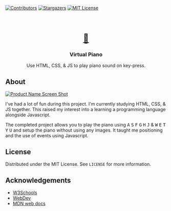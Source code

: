 [![Contributors][contributors-shield]][contributors-url]
[![Stargazers][stars-shield]][stars-url]
[![MIT License][license-shield]][license-url]


<br />
<p align="center">
  <a href="https://github.com/Spd11/Project--Virtual-Piano">
    <h1 align="center">🎹</h1>
  </a>

  <h3 align="center">Virtual Piano</h3>

  
  
  <p align="center">Use HTML, CSS, & JS to play piano sound on key-press.</p>

## About

[![Product Name Screen Shot][product-screenshot]](https://spd11.github.io/Project--Virtual-Piano/)

I've had a lot of fun during this project. I'm currently studying HTML, CSS, & JS together.
This raised my interest into a learning a programming language alongside Javascript.

The completed project allows you to play the piano using <kbd>A</kbd> <kbd>S</kbd> <kbd>F</kbd> <kbd>G</kbd> <kbd>H</kbd> <kbd>J</kbd>  &  <kbd>W</kbd> <kbd>E</kbd> <kbd>T</kbd> <kbd>Y</kbd> <kbd>U</kbd> 
and setup the piano without using any images. It taught me positioning and the use of events using Javascript.


<!-- LICENSE -->
## License

Distributed under the MIT License. See `LICENSE` for more information.



    

<!-- ACKNOWLEDGEMENTS -->
## Acknowledgements

* [W3Schools](https://www.w3schools.com/)
* [WebDev](https://web.dev/)
* [MDN web docs](https://developer.mozilla.org/)





<!-- MARKDOWN LINKS & IMAGES -->
<!-- https://www.markdownguide.org/basic-syntax/#reference-style-links -->
[contributors-shield]: https://img.shields.io/github/contributors/eunai/virtual-piano.svg?style=flat-square
[contributors-url]: https://github.com/Spd11/Project--Virtual-Piano/graphs/contributors
[forks-shield]: https://img.shields.io/github/forks/eunai/virtual-piano.svg?style=flat-square
[forks-url]: https://github.com/eunai/virtual-piano/network/members
[stars-shield]: https://img.shields.io/github/stars/eunai/virtual-piano.svg?style=flat-square
[stars-url]: https://github.com/Spd11/Project--Virtual-Piano/stargazers
[issues-shield]: https://img.shields.io/github/issues/eunai/virtual-piano.svg?style=flat-square
[issues-url]: https://github.com/eunai/virtual-piano/issues
[license-shield]: https://img.shields.io/github/license/eunai/virtual-piano.svg?style=flat-square
[license-url]: https://github.com/eunai/virtual-piano/blob/master/LICENSE.txt
[product-screenshot]: https://puu.sh/Gqkia.png
